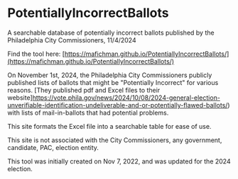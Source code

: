 # PotentiallyIncorrectBallots
A searchable database of potentially incorrect ballots published by the Philadelphia City Commissioners, 11/4/2024

Find the tool here: [https://mafichman.github.io/PotentiallyIncorrectBallots/](https://mafichman.github.io/PotentiallyIncorrectBallots/)

On November 1st, 2024, the Philadelphia City Commissioners publicly published lists of ballots that might be "Potentially Incorrect" for various reasons. [They published pdf and Excel files to their website]https://vote.phila.gov/news/2024/10/08/2024-general-election-unverifiable-identification-undeliverable-and-or-potentially-flawed-ballots/) with lists of mail-in-ballots that had potential problems.

This site formats the Excel file into a searchable table for ease of use.

This site is not associated with the City Commissioners, any government, candidate, PAC, election entity.

This tool was initially created on Nov 7, 2022, and was updated for the 2024 election.